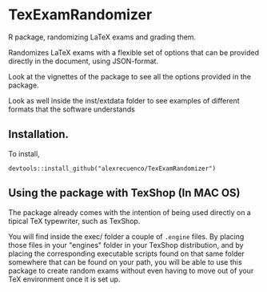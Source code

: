 # TexExamRandomizer
R package, randomizing LaTeX exams and grading them.

Randomizes LaTeX exams with a flexible set of options that can be provided directly in the document, using JSON-format. 

Look at the vignettes of the package to see all the options provided in the package.

Look as well inside the inst/extdata folder to see examples of different formats that the software understands

## Installation.

To install, 

    devtools::install_github("alexrecuenco/TexExamRandomizer")
    
## Using the package with TexShop (In MAC OS)


The package already comes with the intention of being used directly on a tipical TeX typewriter, such as TexShop. 

You will find inside the exec/ folder a couple of `.engine` files. 
By placing those files in your "engines" folder in your TexShop distribution, 
and by placing the corresponding executable scripts found on that same folder somewhere that can be found on your path, 
you will be able to use this package to create random exams without even having to move out of your TeX environment once it is set up.


